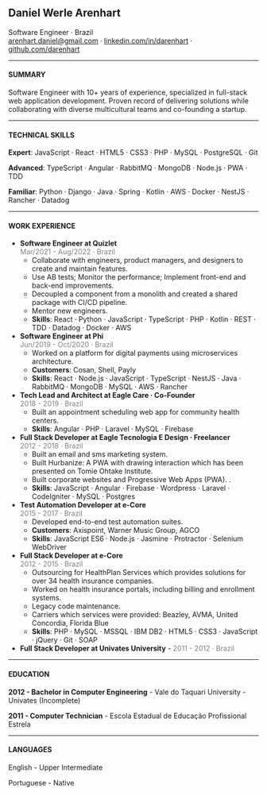 ## Daniel Werle Arenhart

Software Engineer · Brazil <br>
<arenhart.daniel@gmail.com> · [linkedin.com/in/darenhart](https://linkedin.com/in/darenhart) · [github.com/darenhart](https://github.com/darenhart)

------

#### SUMMARY

Software Engineer with 10+ years of experience, specialized in full-stack web application development. Proven record of delivering solutions while collaborating with diverse multicultural teams and co-founding a startup.

--------

#### TECHNICAL SKILLS

**Expert**: JavaScript · React · HTML5 · CSS3 · PHP · MySQL · PostgreSQL · Git

**Advanced**: TypeScript · Angular · RabbitMQ · MongoDB · Node.js · PWA · TDD

**Familiar**: Python · Django · Java · Spring · Kotlin · AWS · Docker · NestJS  · Rancher · Datadog

--------

#### WORK EXPERIENCE

- **Software Engineer at Quizlet**<br>
  <span style="color: grey; font-size: 14px">Mar/2021 - Aug/2022 · Brazil</span>
  - Collaborate with engineers, product managers, and designers to create and maintain features.
  - Use AB tests; Monitor the performance; Implement front-end and back-end improvements.
  - Decoupled a component from a monolith and created a shared package with CI/CD pipeline.
  - Mentor new engineers.
  - **Skills**: React · Python · JavaScript · TypeScript · PHP · Kotlin · REST · TDD · Datadog · Docker · AWS
- **Software Engineer at Phi**<br>
  <span style="color: grey; font-size: 14px">Jun/2019 - Oct/2020 · Brazil</span>
  - Worked on a platform for digital payments using microservices architecture.
  - **Customers**: Cosan, Shell, Payly
  - **Skills**: React · Node.js · JavaScript · TypeScript · NestJS · Java · RabbitMQ · MongoDB · MySQL · AWS · Rancher
- **Tech Lead and Architect at Eagle Care · Co-Founder**<br>
  <span style="color: grey; font-size: 14px">2018 - 2019 · Brazil</span>
  - Built an appointment scheduling web app for community health centers.
  - **Skills**: Angular · PHP · Laravel · MySQL · Firebase
- **Full Stack Developer at Eagle Tecnologia E Design · Freelancer** <br>
  <span style="color: grey; font-size: 14px">2012 - 2018 · Brazil</span>
  - Built an email and sms marketing system.
  - Built Hurbanize: A PWA with drawing interaction which has been presented on Tomie Ohtake Institute.
  - Built corporate websites and Progressive Web Apps (PWA). .
  - **Skills**: JavaScript · Angular · Firebase · Wordpress · Laravel · CodeIgniter · MySQL · Postgres
- **Test Automation Developer at e-Core**<br>
  <span style="color: grey; font-size: 14px">2015 - 2017 · Brazil</span>
  - Developed end-to-end test automation suites.
  - **Customers**: Axispoint, Warner Music Group, AGCO
  - **Skills**: JavaScript ES6 · Node.js · Jasmine · Protractor · Selenium WebDriver
- **Full Stack Developer at e-Core**<br>
  <span style="color: grey; font-size: 14px">2012 - 2015 · Brazil</span>
  - Outsourcing for HealthPlan Services which provides solutions for over 34 health insurance companies.
  - Worked on health insurance portals, including billing and enrollment systems.
  - Legacy code maintenance.
  - Carriers which services were provided: Beazley, AVMA, United Concordia, Florida Blue
  - **Skills**: PHP · MySQL · MSSQL · IBM DB2 · HTML5 · CSS3 · JavaScript · jQuery · Git · SOAP
- **Full Stack Developer at Univates University** - <span style="color: grey; font-size: 14px">2011 - 2012 · Brazil</span>

---------

#### EDUCATION

**2012 - Bachelor in Computer Engineering** - Vale do Taquari University - Univates (Incomplete)

**2011 - Computer Technician** - Escola Estadual de Educação Profissional Estrela

--------------

#### LANGUAGES

English - Upper Intermediate

Portuguese - Native

